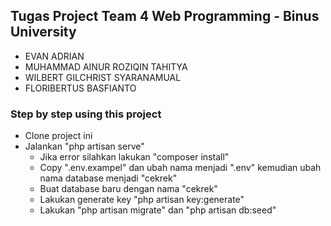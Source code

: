 ## Tugas Project Team 4 Web Programming - Binus University
- EVAN ADRIAN
- MUHAMMAD AINUR ROZIQIN TAHITYA
- WILBERT GILCHRIST SYARANAMUAL
- FLORIBERTUS BASFIANTO

### Step by step using this project
- Clone project ini
- Jalankan "php artisan serve" 
    - Jika error silahkan lakukan "composer install" 
    - Copy ".env.exampel" dan ubah nama menjadi ".env" kemudian ubah nama database menjadi "cekrek"
    - Buat database baru dengan nama "cekrek"
    - Lakukan generate key "php artisan key:generate"
    - Lakukan "php artisan migrate" dan "php artisan db:seed"
